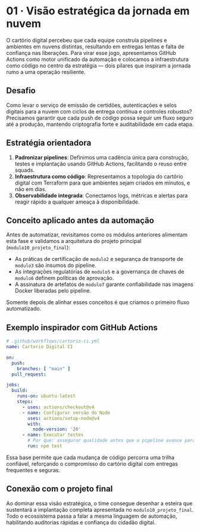 # 01 · Visão estratégica da jornada em nuvem

O cartório digital percebeu que cada equipe construía pipelines e ambientes em nuvens distintas, resultando em entregas lentas e falta de confiança nas liberações. Para virar esse jogo, apresentamos GitHub Actions como motor unificado da automação e colocamos a infraestrutura como código no centro da estratégia — dois pilares que inspiram a jornada rumo a uma operação resiliente.

## Desafio

Como levar o serviço de emissão de certidões, autenticações e selos digitais para a nuvem com ciclos de entrega contínua e controles robustos? Precisamos garantir que cada push de código possa seguir um fluxo seguro até a produção, mantendo criptografia forte e auditabilidade em cada etapa.

## Estratégia orientadora

1. **Padronizar pipelines**: Definimos uma cadência única para construção, testes e implantação usando GitHub Actions, facilitando o reuso entre squads.
2. **Infraestrutura como código**: Representamos a topologia do cartório digital com Terraform para que ambientes sejam criados em minutos, e não em dias.
3. **Observabilidade integrada**: Conectamos logs, métricas e alertas para reagir rápido a qualquer ameaça à disponibilidade.

## Conceito aplicado antes da automação

Antes de automatizar, revisitamos como os módulos anteriores alimentam esta fase e validamos a arquitetura do projeto principal (`modulo10_projeto_final`):

- As práticas de certificação de `modulo2` e segurança de transporte de `modulo3` são insumos do pipeline.
- As integrações regulatórias de `modulo5` e a governança de chaves de `modulo6` definem políticas de aprovação.
- A assinatura de artefatos de `modulo7` garante confiabilidade nas imagens Docker liberadas pelo pipeline.

Somente depois de alinhar esses conceitos é que criamos o primeiro fluxo automatizado.

## Exemplo inspirador com GitHub Actions

```yaml
# .github/workflows/cartorio-ci.yml
name: Cartorio Digital CI

on:
  push:
    branches: [ "main" ]
  pull_request:

jobs:
  build:
    runs-on: ubuntu-latest
    steps:
      - uses: actions/checkout@v4
      - name: Configurar versão do Node
        uses: actions/setup-node@v4
        with:
          node-version: '20'
      - name: Executar testes
        # Por que: assegurar qualidade antes que o pipeline avance para fases sensíveis.
        run: npm test
```

Essa base permite que cada mudança de código percorra uma trilha confiável, reforçando o compromisso do cartório digital com entregas frequentes e seguras.

## Conexão com o projeto final

Ao dominar essa visão estratégica, o time consegue desenhar a esteira que sustentará a implantação completa apresentada no `modulo10_projeto_final`. Todo o ecossistema passa a falar a mesma linguagem de automação, habilitando auditorias rápidas e confiança do cidadão digital.
